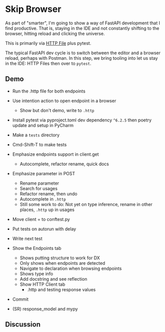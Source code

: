 # Skip Browser

As part of "smarter", I'm going to show a way of FastAPI development that I find productive.
That is, staying in the IDE and not constantly shifting to the browser, hitting reload and clicking the universe.

This is primarily via [HTTP File](https://www.jetbrains.com/help/pycharm/http-client-in-product-code-editor.html) plus pytest.

The typical FastAPI dev cycle is to switch between the editor and a browser reload, perhaps with Postman.
In this step, we bring tooling into let us stay in the IDE: HTTP Files then over to `pytest`. 

## Demo

- Run the .http file for both endpoints
- Use intention action to open endpoint in a browser
  - Show but don't demo, write to `.http`
- Install pytest via pyproject.toml dev dependency `^6.2.5` then poetry update and setup in PyCharm
- Make a `tests` directory
- Cmd-Shift-T to make tests
- Emphasize endpoints support in client.get
  - Autocomplete, refactor rename, quick docs
- Emphasize parameter in POST
  - Rename parameter
  - Search for usages
  - Refactor rename, then undo
  - Autocomplete in `.http`
  - Still some work to do: Not yet on type inference, rename in other places, `.http` up in usages
- Move client = to conftest.py
- Put tests on autorun with delay
- Write next test
- Show the Endpoints tab
  - Shows putting structure to work for DX
  - Only shows when endpoints are detected
  - Navigate to declaration when browsing endpoints
  - Shows type info
  - Add docstring and see reflection
  - Show HTTP Client tab
    - .http and testing response values
- Commit

- (SR) response_model and mypy

## Discussion

